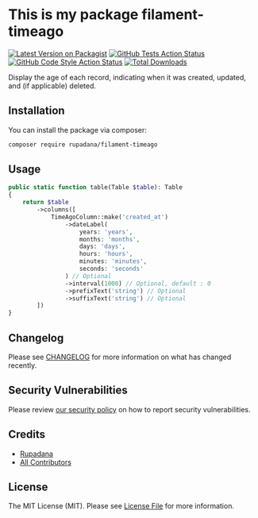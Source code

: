 # This is my package filament-timeago

[![Latest Version on Packagist](https://img.shields.io/packagist/v/rupadana/filament-timeago.svg?style=flat-square)](https://packagist.org/packages/rupadana/filament-timeago)
[![GitHub Tests Action Status](https://img.shields.io/github/actions/workflow/status/rupadana/filament-timeago/run-tests.yml?branch=main&label=tests&style=flat-square)](https://github.com/rupadana/filament-timeago/actions?query=workflow%3Arun-tests+branch%3Amain)
[![GitHub Code Style Action Status](https://img.shields.io/github/actions/workflow/status/rupadana/filament-timeago/fix-php-code-style-issues.yml?branch=main&label=code%20style&style=flat-square)](https://github.com/rupadana/filament-timeago/actions?query=workflow%3A"Fix+PHP+code+style+issues"+branch%3Amain)
[![Total Downloads](https://img.shields.io/packagist/dt/rupadana/filament-timeago.svg?style=flat-square)](https://packagist.org/packages/rupadana/filament-timeago)



Display the age of each record, indicating when it was created, updated, and (if applicable) deleted.

## Installation

You can install the package via composer:

```bash
composer require rupadana/filament-timeago
```


## Usage

```php
public static function table(Table $table): Table
{
    return $table
        ->columns([
            TimeAgoColumn::make('created_at')
                ->dateLabel(
                    years: 'years',
                    months: 'months',
                    days: 'days',
                    hours: 'hours',
                    minutes: 'minutes',
                    seconds: 'seconds'
                ) // Optional
                ->interval(1000) // Optional, default : 0
                ->prefixText('string') // Optional
                ->suffixText('string') // Optional
        ])
}
```

## Changelog

Please see [CHANGELOG](CHANGELOG.md) for more information on what has changed recently.

## Security Vulnerabilities

Please review [our security policy](../../security/policy) on how to report security vulnerabilities.

## Credits

- [Rupadana](https://github.com/rupadana)
- [All Contributors](../../contributors)

## License

The MIT License (MIT). Please see [License File](LICENSE.md) for more information.

